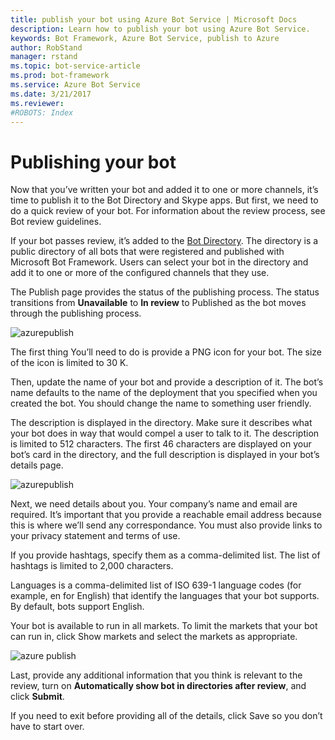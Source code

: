 ```yaml
---
title: publish your bot using Azure Bot Service | Microsoft Docs
description: Learn how to publish your bot using Azure Bot Service.
keywords: Bot Framework, Azure Bot Service, publish to Azure
author: RobStand
manager: rstand
ms.topic: bot-service-article
ms.prod: bot-framework
ms.service: Azure Bot Service
ms.date: 3/21/2017
ms.reviewer:
#ROBOTS: Index
---
```


# Publishing your bot

Now that you’ve written your bot and added it to one or more channels, it’s time to publish it to the Bot Directory and Skype apps. But first, we need to do a quick review of your bot. For information about the review process, see Bot review guidelines.

If your bot passes review, it’s added to the [Bot Directory](~/portal-submit-bot-directory.md). The directory is a public directory of all bots that were registered and published with Microsoft Bot Framework. Users can select your bot in the directory and add it to one or more of the configured channels that they use.

The Publish page provides the status of the publishing process. The status transitions from **Unavailable** to **In review** to Published as the bot moves through the publishing process.

![azurepublish](~/media/azure_publish1.png)

The first thing You’ll need to do is provide a PNG icon for your bot. The size of the icon is limited to 30 K.

Then, update the name of your bot and provide a description of it. The bot’s name defaults to the name of the deployment that you specified when you created the bot. You should change the name to something user friendly.

The description is displayed in the directory. Make sure it describes what your bot does in way that would compel a user to talk to it. The description is limited to 512 characters. The first 46 characters are displayed on your bot’s card in the directory, and the full description is displayed in your bot’s details page.

![azurepublish](~/media/azure_publish2.png)

Next, we need details about you. Your company’s name and email are required. It’s important that you provide a reachable email address because this is where we’ll send any correspondance. You must also provide links to your privacy statement and terms of use.

If you provide hashtags, specify them as a comma-delimited list. The list of hashtags is limited to 2,000 characters.

Languages is a comma-delimited list of ISO 639-1 language codes (for example, en for English) that identify the languages that your bot supports. By default, bots support English.

Your bot is available to run in all markets. To limit the markets that your bot can run in, click Show markets and select the markets as appropriate.

![azure publish](~/media/azure_publish3.png)

Last, provide any additional information that you think is relevant to the review, turn on **Automatically show bot in directories after review**, and click **Submit**.

If you need to exit before providing all of the details, click Save so you don’t have to start over.

